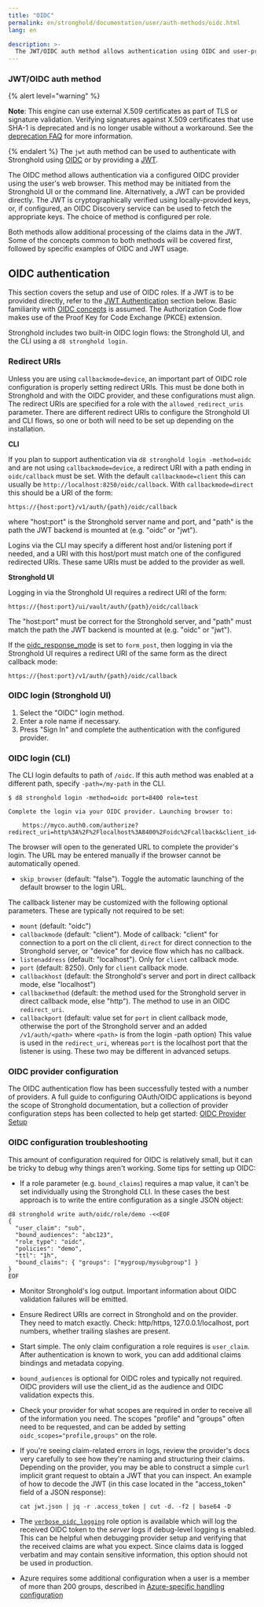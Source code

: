```yaml
---
title: "OIDC"
permalink: en/stronghold/documentation/user/auth-methods/oidc.html
lang: en

description: >-
  The JWT/OIDC auth method allows authentication using OIDC and user-provided JWTs
---
```


### JWT/OIDC auth method

{% alert level="warning" %}

**Note**: This engine can use external X.509 certificates as part of TLS or signature validation.
   Verifying signatures against X.509 certificates that use SHA-1 is deprecated and is no longer
   usable without a workaround. See the
   [deprecation FAQ](/docs/deprecation/faq#q-what-is-the-impact-of-removing-support-for-x-509-certificates-with-signatures-that-use-sha-1)
   for more information.

{% endalert %}
The `jwt` auth method can be used to authenticate with Stronghold using
[OIDC](https://en.wikipedia.org/wiki/OpenID_Connect) or by providing a
[JWT](https://en.wikipedia.org/wiki/JSON_Web_Token).

The OIDC method allows authentication via a configured OIDC provider using the
user's web browser. This method may be initiated from the Stronghold UI or the
command line. Alternatively, a JWT can be provided directly. The JWT is
cryptographically verified using locally-provided keys, or, if configured, an
OIDC Discovery service can be used to fetch the appropriate keys. The choice of
method is configured per role.

Both methods allow additional processing of the claims data in the JWT. Some of
the concepts common to both methods will be covered first, followed by specific
examples of OIDC and JWT usage.

## OIDC authentication

This section covers the setup and use of OIDC roles. If a JWT is to be provided directly,
refer to the [JWT Authentication](/docs/auth/jwt#jwt-authentication) section below. Basic
familiarity with [OIDC concepts](https://developer.okta.com/blog/2017/07/25/oidc-primer-part-1)
is assumed. The Authorization Code flow makes use of the Proof Key for Code
Exchange (PKCE) extension.

Stronghold includes two built-in OIDC login flows: the Stronghold UI, and the CLI
using a `d8 stronghold login`.

### Redirect URIs

Unless you are using `callbackmode=device`,
an important part of OIDC role configuration is properly setting redirect URIs. This must be
done both in Stronghold and with the OIDC provider, and these configurations must align. The
redirect URIs are specified for a role with the `allowed_redirect_uris` parameter. There are
different redirect URIs to configure the Stronghold UI and CLI flows, so one or both will need to
be set up depending on the installation.

**CLI**

If you plan to support authentication via `d8 stronghold login -method=oidc` and
are not using `callbackmode=device`, a redirect URI with a path ending
in `oidc/callback` must be set. With the default `callbackmode=client`
this can usually be `http://localhost:8250/oidc/callback`.
With `callbackmode=direct` this should be a URI of the form:

`https://{host:port}/v1/auth/{path}/oidc/callback`

where "host:port" is the Stronghold server name and port, and "path" is the path the JWT
backend is mounted at (e.g. "oidc" or "jwt").

Logins via the CLI may
specify a different host and/or listening port if needed, and a URI with this host/port must match one
of the configured redirected URIs. These same URIs must be added to the provider as well.

**Stronghold UI**

Logging in via the Stronghold UI requires a redirect URI of the form:

`https://{host:port}/ui/vault/auth/{path}/oidc/callback`

The "host:port" must be correct for the Stronghold server, and "path" must match the path the JWT
backend is mounted at (e.g. "oidc" or "jwt").

If the [oidc_response_mode](/api-docs/auth/jwt#oidc_response_mode) is set to `form_post`, then
logging in via the Stronghold UI requires a redirect URI of the same form as the direct callback mode:

`https://{host:port}/v1/auth/{path}/oidc/callback`

### OIDC login (Stronghold UI)

1. Select the "OIDC" login method.
1. Enter a role name if necessary.
1. Press "Sign In" and complete the authentication with the configured provider.

### OIDC login (CLI)

The CLI login defaults to path of `/oidc`. If this auth method was enabled at a
different path, specify `-path=/my-path` in the CLI.

```shell-session
$ d8 stronghold login -method=oidc port=8400 role=test

Complete the login via your OIDC provider. Launching browser to:

    https://myco.auth0.com/authorize?redirect_uri=http%3A%2F%2Flocalhost%3A8400%2Foidc%2Fcallback&client_id=r3qXc2bix9eF...
```

The browser will open to the generated URL to complete the provider's login. The
URL may be entered manually if the browser cannot be automatically opened.

- `skip_browser` (default: "false"). Toggle the automatic launching of the default browser to the login URL.

The callback listener may be customized with the following optional parameters. These are typically
not required to be set:

- `mount` (default: "oidc")
- `callbackmode` (default: "client").  Mode of callback:
   "client" for connection to a port on the cli client,
   `direct` for direct connection to the Stronghold server,
   or "device" for device flow which has no callback.
- `listenaddress` (default: "localhost").  Only for `client` callback mode.
- `port` (default: 8250).  Only for `client` callback mode.
- `callbackhost` (default: the Stronghold's server and port in direct callback mode, else "localhost")
- `callbackmethod` (default: the method used for the Stronghold server in direct callback mode, else "http").
   The method to use in an OIDC `redirect_uri`.
- `callbackport` (default: value set for `port` in client callback mode, otherwise the port of the Stronghold
   server and an added `/v1/auth/<path>` where `<path>` is from the login -path option)
   This value is used in the `redirect_uri`, whereas
  `port` is the localhost port that the listener is using. These two may be different in advanced setups.

### OIDC provider configuration

The OIDC authentication flow has been successfully tested with a number of providers. A full
guide to configuring OAuth/OIDC applications is beyond the scope of Stronghold documentation, but a
collection of provider configuration steps has been collected to help get started:
[OIDC Provider Setup](/docs/auth/jwt/oidc-providers)

### OIDC configuration troubleshooting

This amount of configuration required for OIDC is relatively small, but it can be tricky to debug
why things aren't working. Some tips for setting up OIDC:

- If a role parameter (e.g. `bound_claims`) requires a map value, it can't be set individually using
  the Stronghold CLI. In these cases the best approach is to write the entire configuration as a single
  JSON object:

```text
d8 stronghold write auth/oidc/role/demo -<<EOF
{
  "user_claim": "sub",
  "bound_audiences": "abc123",
  "role_type": "oidc",
  "policies": "demo",
  "ttl": "1h",
  "bound_claims": { "groups": ["mygroup/mysubgroup"] }
}
EOF
```

- Monitor Stronghold's log output. Important information about OIDC validation failures will be emitted.

- Ensure Redirect URIs are correct in Stronghold and on the provider. They need to match exactly. Check:
  http/https, 127.0.0.1/localhost, port numbers, whether trailing slashes are present.

- Start simple. The only claim configuration a role requires is `user_claim`. After authentication is
  known to work, you can add additional claims bindings and metadata copying.

- `bound_audiences` is optional for OIDC roles and typically not required. OIDC providers will use
  the client_id as the audience and OIDC validation expects this.

- Check your provider for what scopes are required in order to receive all
  of the information you need. The scopes "profile" and "groups" often need to be
  requested, and can be added by setting `oidc_scopes="profile,groups"` on the role.

- If you're seeing claim-related errors in logs, review the provider's docs very carefully to see
  how they're naming and structuring their claims. Depending on the provider, you may be able to
  construct a simple `curl` implicit grant request to obtain a JWT that you can inspect. An example
  of how to decode the JWT (in this case located in the "access_token" field of a JSON response):

  `cat jwt.json | jq -r .access_token | cut -d. -f2 | base64 -D`

- The [`verbose_oidc_logging`](/api-docs/auth/jwt#verbose_oidc_logging) role
  option is available which will log the received OIDC token to the _server_ logs if debug-level logging is enabled. This can
  be helpful when debugging provider setup and verifying that the received claims are what you expect.
  Since claims data is logged verbatim and may contain sensitive information, this option should not be
  used in production.

- Azure requires some additional configuration when a user is a member of more
  than 200 groups, described in [Azure-specific handling
  configuration](/docs/auth/jwt/oidc-providers/azuread#optional-azure-specific-configuration)

